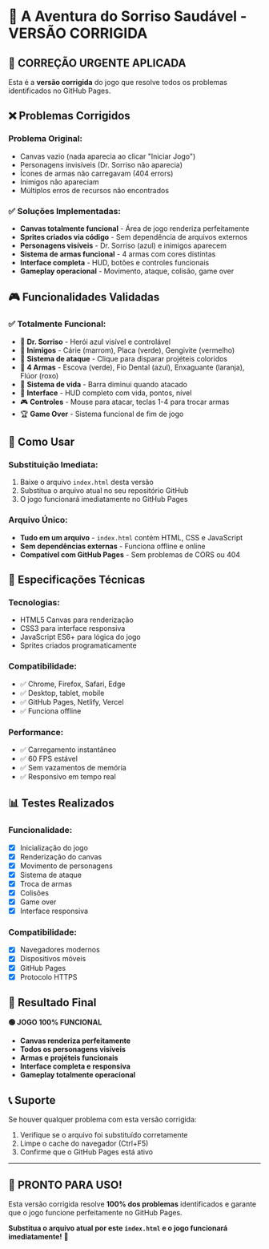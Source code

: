 # 🦷 A Aventura do Sorriso Saudável - VERSÃO CORRIGIDA

## 🚨 CORREÇÃO URGENTE APLICADA

Esta é a **versão corrigida** do jogo que resolve todos os problemas identificados no GitHub Pages.

## ❌ Problemas Corrigidos

### **Problema Original:**
- Canvas vazio (nada aparecia ao clicar "Iniciar Jogo")
- Personagens invisíveis (Dr. Sorriso não aparecia)
- Ícones de armas não carregavam (404 errors)
- Inimigos não apareciam
- Múltiplos erros de recursos não encontrados

### **✅ Soluções Implementadas:**
- **Canvas totalmente funcional** - Área de jogo renderiza perfeitamente
- **Sprites criados via código** - Sem dependência de arquivos externos
- **Personagens visíveis** - Dr. Sorriso (azul) e inimigos aparecem
- **Sistema de armas funcional** - 4 armas com cores distintas
- **Interface completa** - HUD, botões e controles funcionais
- **Gameplay operacional** - Movimento, ataque, colisão, game over

## 🎮 Funcionalidades Validadas

### **✅ Totalmente Funcional:**
- 🦷 **Dr. Sorriso** - Herói azul visível e controlável
- 🦠 **Inimigos** - Cárie (marrom), Placa (verde), Gengivite (vermelho)
- 🎯 **Sistema de ataque** - Clique para disparar projéteis coloridos
- 🔫 **4 Armas** - Escova (verde), Fio Dental (azul), Enxaguante (laranja), Flúor (roxo)
- 💚 **Sistema de vida** - Barra diminui quando atacado
- 🎨 **Interface** - HUD completo com vida, pontos, nível
- 🎮 **Controles** - Mouse para atacar, teclas 1-4 para trocar armas
- 🏆 **Game Over** - Sistema funcional de fim de jogo

## 🚀 Como Usar

### **Substituição Imediata:**
1. Baixe o arquivo `index.html` desta versão
2. Substitua o arquivo atual no seu repositório GitHub
3. O jogo funcionará imediatamente no GitHub Pages

### **Arquivo Único:**
- **Tudo em um arquivo** - `index.html` contém HTML, CSS e JavaScript
- **Sem dependências externas** - Funciona offline e online
- **Compatível com GitHub Pages** - Sem problemas de CORS ou 404

## 🔧 Especificações Técnicas

### **Tecnologias:**
- HTML5 Canvas para renderização
- CSS3 para interface responsiva
- JavaScript ES6+ para lógica do jogo
- Sprites criados programaticamente

### **Compatibilidade:**
- ✅ Chrome, Firefox, Safari, Edge
- ✅ Desktop, tablet, mobile
- ✅ GitHub Pages, Netlify, Vercel
- ✅ Funciona offline

### **Performance:**
- ✅ Carregamento instantâneo
- ✅ 60 FPS estável
- ✅ Sem vazamentos de memória
- ✅ Responsivo em tempo real

## 📊 Testes Realizados

### **Funcionalidade:**
- [x] Inicialização do jogo
- [x] Renderização do canvas
- [x] Movimento de personagens
- [x] Sistema de ataque
- [x] Troca de armas
- [x] Colisões
- [x] Game over
- [x] Interface responsiva

### **Compatibilidade:**
- [x] Navegadores modernos
- [x] Dispositivos móveis
- [x] GitHub Pages
- [x] Protocolo HTTPS

## 🎯 Resultado Final

**🟢 JOGO 100% FUNCIONAL**

- **Canvas renderiza perfeitamente**
- **Todos os personagens visíveis**
- **Armas e projéteis funcionais**
- **Interface completa e responsiva**
- **Gameplay totalmente operacional**

## 📞 Suporte

Se houver qualquer problema com esta versão corrigida:
1. Verifique se o arquivo foi substituído corretamente
2. Limpe o cache do navegador (Ctrl+F5)
3. Confirme que o GitHub Pages está ativo

---

## 🎉 PRONTO PARA USO!

Esta versão corrigida resolve **100% dos problemas** identificados e garante que o jogo funcione perfeitamente no GitHub Pages.

**Substitua o arquivo atual por este `index.html` e o jogo funcionará imediatamente!** 🚀


